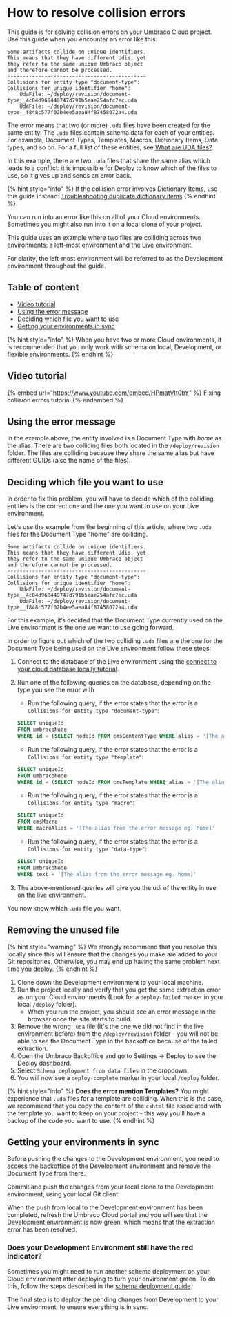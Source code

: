 # How to resolve collision errors

This guide is for solving collision errors on your Umbraco Cloud project. Use this guide when you encounter an error like this:

```
Some artifacts collide on unique identifiers.
This means that they have different Udis, yet
they refer to the same unique Umbraco object
and therefore cannot be processed.
---------------------------------------------
Collisions for entity type "document-type":
Collisions for unique identifier "home":
    UdaFile: ~/deploy/revision/document-type__4c04d968448747d791b5eae254afc7ec.uda
    UdaFile: ~/deploy/revision/document-type__f848c577f02b4ee5aea84f87458072a4.uda
```

The error means that two (or more) `.uda` files have been created for the same entity. The `.uda` files contain schema data for each of your entities. For example, Document Types, Templates, Macros, Dictionary Items, Data types, and so on. For a full list of these entities, see [What are UDA files?](../../power-tools/generating-uda-files.md#what-are-uda-files).

In this example, there are two `.uda` files that share the same alias which leads to a conflict: it is impossible for Deploy to know which of the files to use, so it gives up and sends an error back.

{% hint style="info" %}
If the collision error involves Dictionary Items, use this guide instead: [Troubleshooting duplicate dictionary items](duplicate-dictionary-items.md)
{% endhint %}

You can run into an error like this on all of your Cloud environments. Sometimes you might also run into it on a local clone of your project.

This guide uses an example where two files are colliding across two environments: a left-most environment and the Live environment.

For clarity, the left-most environment will be referred to as the Development environment throughout the guide.

## Table of content

* [Video tutorial](structure-error.md#video-tutorial)
* [Using the error message](structure-error.md#using-the-error-message)
* [Deciding which file you want to use](structure-error.md#deciding-which-file-you-want-to-use)
* [Getting your environments in sync](structure-error.md#getting-your-environments-in-sync)

{% hint style="info" %}
When you have two or more Cloud environments, it is recommended that you only work with schema on local, Development, or flexible environments.
{% endhint %}

## Video tutorial

{% embed url="https://www.youtube.com/embed/HPmatVIt0bY" %}
Fixing collision errors tutorial
{% endembed %}

## Using the error message

In the example above, the entity involved is a Document Type with _home_ as the alias. There are two colliding files both located in the `/deploy/revision` folder. The files are colliding because they share the same alias but have different GUIDs (also the name of the files).

## Deciding which file you want to use

In order to fix this problem, you will have to decide which of the colliding entities is the correct one and the one you want to use on your Live environment.

Let's use the example from the beginning of this article, where two `.uda` files for the Document Type "home" are colliding.

```
Some artifacts collide on unique identifiers.
This means that they have different Udis, yet
they refer to the same unique Umbraco object
and therefore cannot be processed.
---------------------------------------------
Collisions for entity type "document-type":
Collisions for unique identifier "home":
    UdaFile: ~/deploy/revision/document-type__4c04d968448747d791b5eae254afc7ec.uda
    UdaFile: ~/deploy/revision/document-type__f848c577f02b4ee5aea84f87458072a4.uda
```

For this example, it’s decided that the Document Type currently used on the Live environment is the one we want to use going forward.

In order to figure out which of the two colliding `.uda` files are the one for the Document Type being used on the Live environment follow these steps:

1. Connect to the database of the Live environment using the [connect to your cloud database locally tutorial](../../../../build-and-customize-your-solution/set-up-your-project/databases/cloud-database/#connecting-to-your-cloud-database-locally).
2.  Run one of the following queries on the database, depending on the type you see the error with

    * Run the following query, if the error states that the error is a `Collisions for entity type "document-type"`:

    ```sql
    SELECT uniqueId
    FROM umbracoNode
    WHERE id = (SELECT nodeId FROM cmsContentType WHERE alias = '[The alias from the error message eg. home]')
    ```

    * Run the following query, if the error states that the error is a `Collisions for entity type "template"`:

    ```sql
    SELECT uniqueId
    FROM umbracoNode
    WHERE id = (SELECT nodeId FROM cmsTemplate WHERE alias = '[The alias from the error message eg. home]')
    ```

    * Run the following query, if the error states that the error is a `Collisions for entity type "macro"`:

    ```sql
    SELECT uniqueId
    FROM cmsMacro
    WHERE macroAlias = '[The alias from the error message eg. home]'
    ```

    * Run the following query, if the error states that the error is a `Collisions for entity type "data-type"`:

    ```sql
    SELECT uniqueId
    FROM umbracoNode
    WHERE text = '[The alias from the error message eg. home]'
    ```
3. The above-mentioned queries will give you the udi of the entity in use on the live environment.

You now know which `.uda` file you want.

## Removing the unused file

{% hint style="warning" %}
We strongly recommend that you resolve this locally since this will ensure that the changes you make are added to your Git repositories. Otherwise, you may end up having the same problem next time you deploy.
{% endhint %}

1. Clone down the Development environment to your local machine.
2. Run the project locally and verify that you get the same extraction error as on your Cloud environments (Look for a `deploy-failed` marker in your local `/deploy` folder).
   * When you run the project, you should see an error message in the browser once the site starts to build.
3. Remove the wrong `.uda` file (It's the one we did not find in the live environment before) from the `/deploy/revision` folder - you will not be able to see the Document Type in the backoffice because of the failed extraction.
4. Open the Umbraco Backoffice and go to Settings -> Deploy to see the Deploy dashboard.
5. Select `Schema deployment from data files` in the dropdown.
6. You will now see a `deploy-complete` marker in your local `/deploy` folder.

{% hint style="info" %}
**Does the error mention Templates?** You might experience that `.uda` files for a template are colliding. When this is the case, we recommend that you copy the content of the `cshtml` file associated with the template you want to keep on your project - this way you'll have a backup of the code you want to use.
{% endhint %}

## Getting your environments in sync

Before pushing the changes to the Development environment, you need to access the backoffice of the Development environment and remove the Document Type from there.

Commit and push the changes from your local clone to the Development environment, using your local Git client.

When the push from local to the Development environment has been completed, refresh the Umbraco Cloud portal and you will see that the Development environment is now green, which means that the extraction error has been resolved.

### Does your Development Environment still have the red indicator?

Sometimes you might need to run another schema deployment on your Cloud environment after deploying to turn your environment green. To do this, follow the steps described in the [schema deployment guide](../../../../build-and-customize-your-solution/handle-deployments-and-environments/deployment/deploy-dashboard.md).

The final step is to deploy the pending changes from Development to your Live environment, to ensure everything is in sync.
